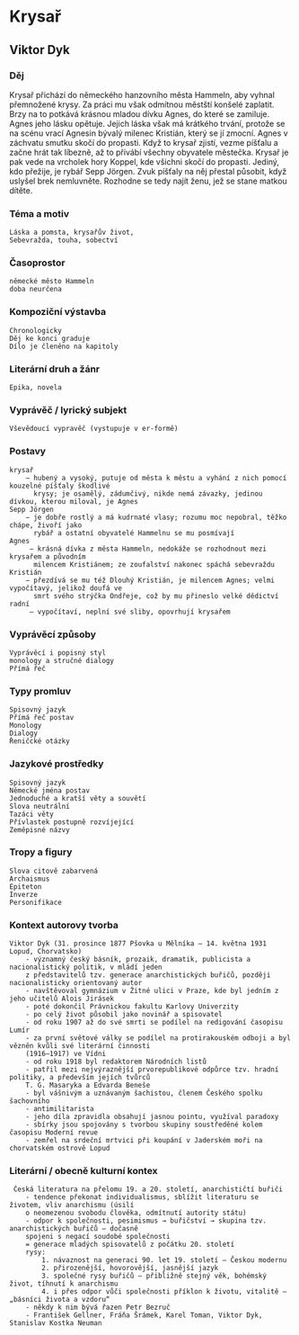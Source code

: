 # Krysař
## Viktor Dyk
 ### Děj
Krysař přichází do německého hanzovního města Hammeln, aby vyhnal přemnožené krysy.  Za práci mu však odmítnou městští konšelé zaplatit. Brzy na to potkává krásnou mladou dívku Agnes, do které se zamiluje. Agnes jeho lásku opětuje. Jejich láska však má krátkého trvání, protože se na scénu vrací Agnesin bývalý milenec Kristián, který se jí zmocní. Agnes v záchvatu smutku skočí do propasti. Když to krysař zjistí, vezme píšťalu a začne hrát tak líbezně, až to přivábí všechny obyvatele městečka. Krysař je pak vede na vrcholek hory Koppel, kde všichni skočí do propasti. Jediný, kdo přežije, je rybář Sepp Jörgen. Zvuk píšťaly na něj přestal působit, když uslyšel brek nemluvněte. Rozhodne se tedy najít ženu, jež se stane matkou dítěte.
### Téma a motiv
    Láska a pomsta, krysařův život,
    Sebevražda, touha, sobectví
### Časoprostor
    německé město Hammeln
    doba neurčena
### Kompoziční výstavba
    Chronologicky
    Děj ke konci graduje
    Dílo je členěno na kapitoly
### Literární druh a žánr
    Epika, novela
### Vyprávěč / lyrický subjekt
    Vševědoucí vypravěč (vystupuje v er-formě)
### Postavy
    krysař 
        − hubený a vysoký, putuje od města k městu a vyhání z nich pomocí kouzelné píšťaly škodlivé
          krysy; je osamělý, zádumčivý, nikde nemá závazky, jedinou dívkou, kterou miloval, je Agnes
    Sepp Jörgen 
        − je dobře rostlý a má kudrnaté vlasy; rozumu moc nepobral, těžko chápe, živoří jako
          rybář a ostatní obyvatelé Hammelnu se mu posmívají
    Agnes
         − krásná dívka z města Hammeln, nedokáže se rozhodnout mezi krysařem a původním
          milencem Kristiánem; ze zoufalství nakonec spáchá sebevraždu
    Kristián 
        − přezdívá se mu též Dlouhý Kristián, je milencem Agnes; velmi vypočítavý, jelikož doufá ve
          smrt svého strýčka Ondřeje, což by mu přineslo velké dědictví
    radní
         – vypočítaví, neplní své sliby, opovrhují krysařem
### Vyprávěcí způsoby
    Vyprávěcí i popisný styl
    monology a stručné dialogy
    Přímá řeč
### Typy promluv
    Spisovný jazyk
    Přímá řeč postav
    Monology
    Dialogy
    Řeničcké otázky
### Jazykové prostředky
    Spisovný jazyk
    Německé jména postav
    Jednoduché a kratší věty a souvětí
    Slova neutrální    
    Tazáci věty
    Přívlastek postupně rozvíjející
    Zeměpisné názvy

### Tropy a figury
    Slova citově zabarvená
    Archaismus
    Epiteton
    Inverze
    Personifikace
### Kontext autorovy tvorba
    Viktor Dyk (31. prosince 1877 Pšovka u Mělníka – 14. května 1931 Lopud, Chorvatsko)
        - významný český básník, prozaik, dramatik, publicista a nacionalistický politik, v mládí jeden
        z představitelů tzv. generace anarchistických buřičů, později nacionalisticky orientovaný autor
        - navštěvoval gymnázium v Žitné ulici v Praze, kde byl jedním z jeho učitelů Alois Jirásek
        - poté dokončil Právnickou fakultu Karlovy Univerzity
        - po celý život působil jako novinář a spisovatel
        - od roku 1907 až do své smrti se podílel na redigování časopisu Lumír
        - za první světové války se podílel na protirakouském odboji a byl vězněn kvůli své literární činnosti
        (1916–1917) ve Vídni
        - od roku 1918 byl redaktorem Národních listů
        - patřil mezi nejvýraznější prvorepublikové odpůrce tzv. hradní politiky, a především jejích tvůrců
        T. G. Masaryka a Edvarda Beneše
        - byl vášnivým a uznávaným šachistou, členem Českého spolku šachovního
        - antimilitarista
        - jeho díla zpravidla obsahují jasnou pointu, využíval paradoxy
        - sbírky jsou spojovány s tvorbou skupiny soustředěné kolem časopisu Moderní revue
        - zemřel na srdeční mrtvici při koupání v Jaderském moři na chorvatském ostrově Lopud
### Literární / obecně kulturní kontex
     Česká literatura na přelomu 19. a 20. století, anarchističtí buřiči
        - tendence překonat individualismus, sblížit literaturu se životem, vliv anarchismu (úsilí
        o neomezenou svobodu člověka, odmítnutí autority státu)
        - odpor k společnosti, pesimismus → buřičství → skupina tzv. anarchistických buřičů – dočasně
        spojeni s negací soudobé společnosti
        = generace mladých spisovatelů z počátku 20. století
        rysy:
            1. návaznost na generaci 90. let 19. století – Českou modernu
            2. přirozenější, hovorovější, jasnější jazyk
            3. společné rysy buřičů – přibližně stejný věk, bohémský život, tíhnutí k anarchismu
            4. i přes odpor vůči společnosti příklon k životu, vitalitě – „básníci života a vzdoru“
        - někdy k nim bývá řazen Petr Bezruč
        - František Gellner, Fráňa Šrámek, Karel Toman, Viktor Dyk, Stanislav Kostka Neuman

